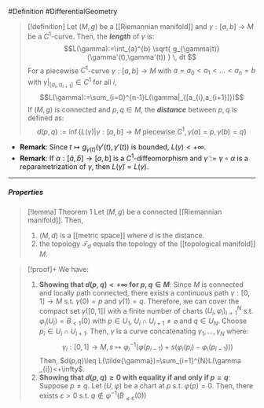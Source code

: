 #Definition #DifferentialGeometry 

> [!definition]
> Let $(M,g)$ be a [[Riemannian manifold]] and $\gamma:[a,b]\to M$ be a $C^1$-curve. Then, the ***length*** of $\gamma$ is:
> $$L(\gamma):=\int_{a}^{b} \sqrt{ g_{\gamma(t)}(\gamma'(t),\gamma'(t)) } \, dt  $$For a piecewise $C^1$-curve $\gamma:[a,b]\to M$ with $a=a_{0}<a_{1}<\dots<a_{n}=b$ with $\gamma|_{[a_{i},a_{i+1}]}\in C^1$ for all $i$, $$L(\gamma):=\sum_{i=0}^{n-1}L(\gamma|_{[a_{i},a_{i+1}]})$$
> If $(M,g)$ is connected and $p,q\in M$, the ***distance*** between $p,q$ is defined as:$$d(p,q):=\inf\{ L(\gamma)|\gamma:[a,b]\to M\text{ piecewise }C^1,\gamma(a)=p,\gamma(b)=q \}$$
- **Remark**: Since $t\mapsto g_{\gamma(t)}(\gamma'(t),\gamma'(t))$ is bounded, $L(\gamma)<+\infty$.
- **Remark**: If $\alpha:[\tilde{a},\tilde{b}]\to[a,b]$ is a $C^1$-diffeomorphism and $\tilde{\gamma}:=\gamma \circ\alpha$ is a reparametrization of $\gamma$, then $L(\tilde{\gamma})=L(\gamma)$. 
---
##### Properties
> [!lemma] Theorem 1
> Let $(M,g)$ be a connected [[Riemannian manifold]]. Then, 
> 1. $(M,d)$ is a [[metric space]] where $d$ is the distance.
> 2. the topology $\mathcal{T}_{d}$ equals the topology of the [[topological manifold]] $M$.

> [!proof]+
> We have: 
> 1. **Showing that $d(p,q)<+\infty$ for $p,q\in M$**:
>    Since $M$ is connected and locally path connected, there exists a continuous path $\gamma:[0,1]\to M$ s.t. $\gamma(0)=p$ and $\gamma(1)=q$. Therefore, we can cover the compact set $\gamma([0,1])$ with a finite number of charts $(U_{i},\varphi_{i})_{i=1}^N$ s.t. $\varphi_{i}(U_{i})=B_{<1}(0)$ with $p\in U_{1}$, $U_{i}\cap U_{i+1}\neq \varnothing$ and $q\in U_{N}$. Choose $p_{i}\in U_{i}\cap U_{i+1}$. Then, $\tilde{\gamma}$ is a curve concatenating $\gamma_{1},\dots,\gamma_{N}$ where: $$\gamma_{i}:[0,1]\to M,s\mapsto \varphi_{i}^{-1}(\varphi(p_{i-1})+s(\varphi_{i}(p_{i})-\varphi_{i}(p_{i-1})))$$Then, $d(p,q)\leq L(\tilde{\gamma})=\sum_{i=1}^{N}L(\gamma _{i})<+\infty$.
> 2. **Showing that $d(p,q)\geq 0$ with equality if and only if $p=q$**:
> 	Suppose $p\neq q$. Let $(U,\varphi)$ be a chart at $p$ s.t. $\varphi(p)=0$. Then, there exists $\varepsilon>0$ s.t. $q\notin \varphi ^{-1}(B_{\leq \varepsilon}(0))$
>    
>    